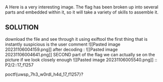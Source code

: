 A Here is a very interesting image. The flag has been broken up into several parts and embedded within it, so it will take a variety of skills to assemble it.

## SOLUTION 
download the file and see through it using exiftool 
the first thing that is instantly suspicious is the user comment 
![[Pasted image 20231106004159.png]]
after decoding : 
![[Pasted image 20231106004641.png]]
SECOND part of the flag we can actually se on the picture if we look closely enough
![[Pasted image 20231106005540.png]]
:: P2/2::17_f1257

poctf{uwsp_7h3_w0rdl_h4d_17_f1257}?